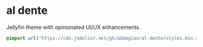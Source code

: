 # al dente

Jellyfin theme with opinionated UI/UX enhancements.

```css
@import url("https://cdn.jsdelivr.net/gh/adamgian/al-dente/styles.min.css");
```
